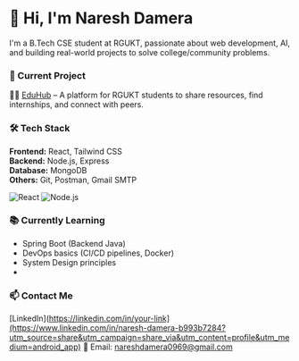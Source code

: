 # 👋 Hi, I'm Naresh Damera

I'm a B.Tech CSE student at RGUKT, passionate about web development, AI, and building real-world projects to solve college/community problems.

### 🚀 Current Project
🧑‍🎓 [EduHub](https://github.com/nareshdamera/eduhub) – A platform for RGUKT students to share resources, find internships, and connect with peers.

### 🛠️ Tech Stack

**Frontend:** React, Tailwind CSS  
**Backend:** Node.js, Express  
**Database:** MongoDB  
**Others:** Git, Postman, Gmail SMTP

![React](https://img.shields.io/badge/-React-61DAFB?style=flat&logo=react)
![Node.js](https://img.shields.io/badge/-Node.js-339933?style=flat&logo=node.js)

### 📚 Currently Learning

- Spring Boot (Backend Java)
- DevOps basics (CI/CD pipelines, Docker)
- System Design principles
- 
### 📫 Contact Me

[LinkedIn](https://linkedin.com/in/your-link](https://www.linkedin.com/in/naresh-damera-b993b7284?utm_source=share&utm_campaign=share_via&utm_content=profile&utm_medium=android_app) 
📧 Email: nareshdamera0969@gmail.com  
